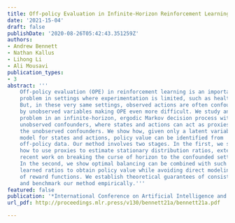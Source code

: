 ```yaml
---
title: Off-policy Evaluation in Infinite-Horizon Reinforcement Learning with Latent Confounders
date: '2021-15-04'
draft: false
publishDate: '2020-08-26T05:42:43.351259Z'
authors:
- Andrew Bennett
- Nathan Kallus
- Lihong Li
- Ali Mousavi
publication_types:
- 3
abstract: '''
    Off-policy evaluation (OPE) in reinforcement learning is an important
    problem in settings where experimentation is limited, such as healthcare.
    But, in these very same settings, observed actions are often confounded
    by unobserved variables making OPE even more difficult. We study an OPE
    problem in an infinite-horizon, ergodic Markov decision process with
    unobserved confounders, where states and actions can act as proxies for
    the unobserved confounders. We show how, given only a latent variable
    model for states and actions, policy value can be identified from
    off-policy data. Our method involves two stages. In the first, we show
    how to use proxies to estimate stationary distribution ratios, extending
    recent work on breaking the curse of horizon to the confounded setting.
    In the second, we show optimal balancing can be combined with such
    learned ratios to obtain policy value while avoiding direct modeling
    of reward functions. We establish theoretical guarantees of consistency
    and benchmark our method empirically.'''
featured: false
publication: '*International Conference on Artificial Intelligence and Statistics*'
url_pdf: http://proceedings.mlr.press/v130/bennett21a/bennett21a.pdf

---
```

